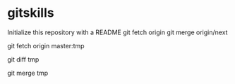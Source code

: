 # gitskills
Initialize this repository with a README
git fetch origin
git merge origin/next

git fetch origin master:tmp

git diff tmp

git merge tmp
